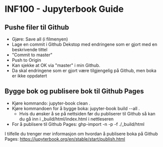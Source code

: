 # INF100 - Jupyterbook Guide


## Pushe filer til Github

* Gjøre: Save all (i filmenyen)
* Lage en commit i Github Dekstop med endringene som er gjort med en beskrivende tittel
* "Commit to master"
* Push to Origin
* Kan sjekke at OK via "master" i min Github.
* Da skal endringene som er gjort være tilgjengelig på Github, men boka er ikke oppdatert

## Bygge bok og publisere bok til Github Pages

* Kjøre kommando: jupyter-book clean .
* Kjøre kommandoen for å bygge boka: jupyter-book build --all . 
    * Hvis du ønsker å se på nettsiden før du publiserer til Github så kan du gå inn i _build/html/index.html i nettleseren
* For å publisere til Github Pages: ghp-import -n -p -f ./_build/html 

I tilfelle du trenger mer informasjon om hvordan å publisere boka på Github Pages:  https://jupyterbook.org/en/stable/start/publish.html 